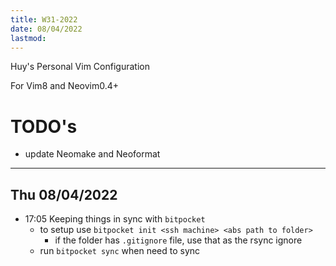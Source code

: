 ```yaml
---
title: W31-2022
date: 08/04/2022
lastmod: 
---
```

Huy's Personal Vim Configuration


For Vim8 and Neovim0.4+


# TODO's
- update Neomake and Neoformat


---
## Thu 08/04/2022
+ 17:05 Keeping things in sync with `bitpocket`
  + to setup use `bitpocket init <ssh machine> <abs path to folder>`
    + if the folder has `.gitignore` file, use that as the rsync ignore
  + run `bitpocket sync` when need to sync

